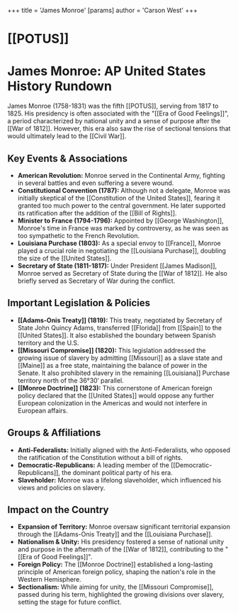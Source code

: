 +++
 title = 'James Monroe'
[params]
	author = 'Carson West'
+++
# [[POTUS]]
# James Monroe: AP United States History Rundown
James Monroe (1758-1831) was the fifth [[POTUS]], serving from 1817 to 1825. His presidency is often associated with the "[[Era of Good Feelings]]", a period characterized by national unity and a sense of purpose after the [[War of 1812]]. However, this era also saw the rise of sectional tensions that would ultimately lead to the [[Civil War]].
 

 ## Key Events & Associations
 

 *   **American Revolution:** Monroe served in the Continental Army, fighting in several battles and even suffering a severe wound.
 *   **Constitutional Convention (1787):** Although not a delegate, Monroe was initially skeptical of the [[Constitution of the United States]], fearing it granted too much power to the central government. He later supported its ratification after the addition of the [[Bill of Rights]].
 *   **Minister to France (1794-1796):** Appointed by [[George Washington]], Monroe's time in France was marked by controversy, as he was seen as too sympathetic to the French Revolution.
 *   **Louisiana Purchase (1803):** As a special envoy to [[France]], Monroe played a crucial role in negotiating the [[Louisiana Purchase]], doubling the size of the [[United States]].
 *   **Secretary of State (1811-1817):** Under President [[James Madison]], Monroe served as Secretary of State during the [[War of 1812]]. He also briefly served as Secretary of War during the conflict.
 

 ## Important Legislation & Policies
 

 *   **[[Adams-Onis Treaty]] (1819):** This treaty, negotiated by Secretary of State John Quincy Adams, transferred [[Florida]] from [[Spain]] to the [[United States]]. It also established the boundary between Spanish territory and the U.S.
 *   **[[Missouri Compromise]] (1820):** This legislation addressed the growing issue of slavery by admitting [[Missouri]] as a slave state and [[Maine]] as a free state, maintaining the balance of power in the Senate. It also prohibited slavery in the remaining [[Louisiana]] Purchase territory north of the 36°30′ parallel.
 *   **[[Monroe Doctrine]] (1823):** This cornerstone of American foreign policy declared that the [[United States]] would oppose any further European colonization in the Americas and would not interfere in European affairs.
 

 ## Groups & Affiliations
 

 *   **Anti-Federalists:** Initially aligned with the Anti-Federalists, who opposed the ratification of the Constitution without a bill of rights.
 *   **Democratic-Republicans:** A leading member of the [[Democratic-Republicans]], the dominant political party of his era.
 *   **Slaveholder:** Monroe was a lifelong slaveholder, which influenced his views and policies on slavery.
 

 ## Impact on the Country
 

 *   **Expansion of Territory:** Monroe oversaw significant territorial expansion through the [[Adams-Onis Treaty]] and the [[Louisiana Purchase]].
 *   **Nationalism & Unity:** His presidency fostered a sense of national unity and purpose in the aftermath of the [[War of 1812]], contributing to the "[[Era of Good Feelings]]".
 *   **Foreign Policy:** The [[Monroe Doctrine]] established a long-lasting principle of American foreign policy, shaping the nation's role in the Western Hemisphere.
 *   **Sectionalism:** While aiming for unity, the [[Missouri Compromise]], passed during his term, highlighted the growing divisions over slavery, setting the stage for future conflict.
